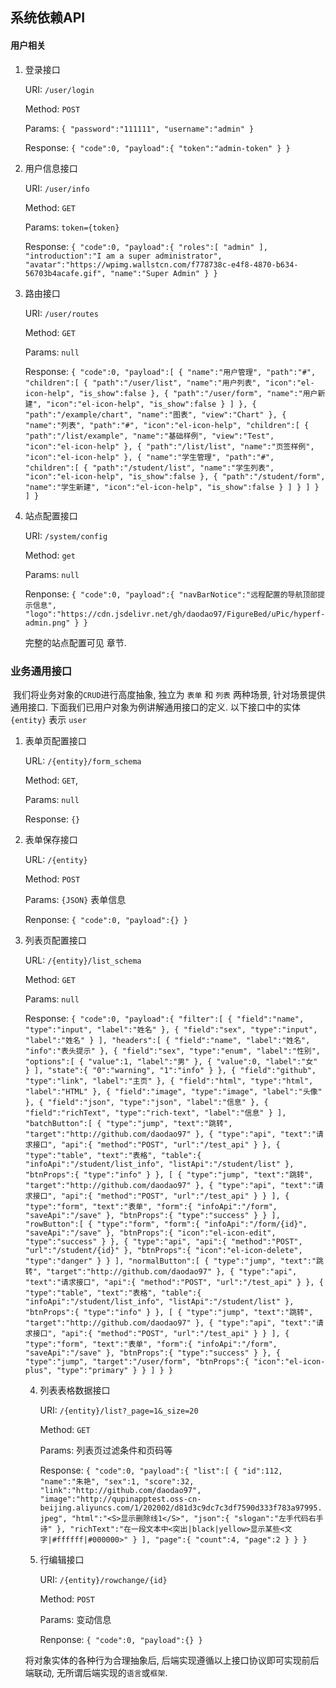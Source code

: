 ## 系统依赖API

#### 用户相关
1.  登录接口

    URI: `/user/login`

    Method: `POST`

    Params: `{
        "password":"111111",
        "username":"admin"
    }`

    Response: `{
      "code":0,
      "payload":{
        "token":"admin-token"
      }
    }`

2.  用户信息接口

    URI: `/user/info`

    Method: `GET`

    Params: `token={token}`

    Response: `{
      "code":0,
      "payload":{
        "roles":[
          "admin"
        ],
        "introduction":"I am a super administrator",
        "avatar":"https://wpimg.wallstcn.com/f778738c-e4f8-4870-b634-56703b4acafe.gif",
        "name":"Super Admin"
      }
    }`

3.  路由接口

    URI: `/user/routes`

    Method: `GET`

    Params: `null`

    Response: `{
      "code":0,
      "payload":[
        {
          "name":"用户管理",
          "path":"#",
          "children":[
            {
              "path":"/user/list",
              "name":"用户列表",
              "icon":"el-icon-help",
              "is_show":false
            },
            {
              "path":"/user/form",
              "name":"用户新建",
              "icon":"el-icon-help",
              "is_show":false
            }
          ]
        },
        {
          "path":"/example/chart",
          "name":"图表",
          "view":"Chart"
        },
        {
          "name":"列表",
          "path":"#",
          "icon":"el-icon-help",
          "children":[
            {
              "path":"/list/example",
              "name":"基础样例",
              "view":"Test",
              "icon":"el-icon-help"
            },
            {
              "path":"/list/list",
              "name":"页签样例",
              "icon":"el-icon-help"
            },
            {
              "name":"学生管理",
              "path":"#",
              "children":[
                {
                  "path":"/student/list",
                  "name":"学生列表",
                  "icon":"el-icon-help",
                  "is_show":false
                },
                {
                  "path":"/student/form",
                  "name":"学生新建",
                  "icon":"el-icon-help",
                  "is_show":false
                }
              ]
            }
          ]
        }
      ]
    }`

4.  站点配置接口

    URI: `/system/config`

    Method: `get`

    Params: `null`

    Renponse: `{
      "code":0,
      "payload":{
        "navBarNotice":"远程配置的导航顶部提示信息",
        "logo":"https://cdn.jsdelivr.net/gh/daodao97/FigureBed/uPic/hyperf-admin.png"
      }
    }`

    完整的站点配置可见  章节.

### 业务通用接口

​	我们将业务对象的`CRUD`进行高度抽象, 独立为 `表单` 和 `列表` 两种场景, 针对场景提供通用接口. 下面我们已用户对象为例讲解通用接口的定义. 以下接口中的实体 `{entity}` 表示 `user`

1.  表单页配置接口

    URL: `/{entity}/form_schema`

    Method: `GET`,

    Params: `null`

    Response: `{}`
    
2.  表单保存接口

    URL: `/{entity}`

    Method: `POST`

    Params: `{JSON}` 表单信息

    Renponse: `{
      "code":0,
      "payload":{}
    }`

3.  列表页配置接口

    URL: `/{entity}/list_schema`

    Method: `GET`

    Params: `null`

    Response: `{
      "code":0,
      "payload":{
        "filter":[
          {
            "field":"name",
            "type":"input",
            "label":"姓名"
          },
          {
            "field":"sex",
            "type":"input",
            "label":"姓名"
          }
        ],
        "headers":[
          {
            "field":"name",
            "label":"姓名",
            "info":"表头提示"
          },
          {
            "field":"sex",
            "type":"enum",
            "label":"性别",
            "options":[
              {
                "value":1,
                "label":"男"
              },
              {
                "value":0,
                "label":"女"
              }
            ],
            "state":{
              "0":"warning",
              "1":"info"
            }
          },
          {
            "field":"github",
            "type":"link",
            "label":"主页"
          },
          {
            "field":"html",
            "type":"html",
            "label":"HTML"
          },
          {
            "field":"image",
            "type":"image",
            "label":"头像"
          },
          {
            "field":"json",
            "type":"json",
            "label":"信息"
          },
          {
            "field":"richText",
            "type":"rich-text",
            "label":"信息"
          }
        ],
        "batchButton":[
          {
            "type":"jump",
            "text":"跳转",
            "target":"http://github.com/daodao97"
          },
          {
            "type":"api",
            "text":"请求接口",
            "api":{
              "method":"POST",
              "url":"/test_api"
            }
          },
          {
            "type":"table",
            "text":"表格",
            "table":{
              "infoApi":"/student/list_info",
              "listApi":"/student/list"
            },
            "btnProps":{
              "type":"info"
            }
          },
          [
            {
              "type":"jump",
              "text":"跳转",
              "target":"http://github.com/daodao97"
            },
            {
              "type":"api",
              "text":"请求接口",
              "api":{
                "method":"POST",
                "url":"/test_api"
              }
            }
          ],
          {
            "type":"form",
            "text":"表单",
            "form":{
              "infoApi":"/form",
              "saveApi":"/save"
            },
            "btnProps":{
              "type":"success"
            }
          }
        ],
        "rowButton":[
          {
            "type":"form",
            "form":{
              "infoApi":"/form/{id}",
              "saveApi":"/save"
            },
            "btnProps":{
              "icon":"el-icon-edit",
              "type":"success"
            }
          },
          {
            "type":"api",
            "api":{
              "method":"POST",
              "url":"/student/{id}"
            },
            "btnProps":{
              "icon":"el-icon-delete",
              "type":"danger"
            }
          }
        ],
        "normalButton":[
          {
            "type":"jump",
            "text":"跳转",
            "target":"http://github.com/daodao97"
          },
          {
            "type":"api",
            "text":"请求接口",
            "api":{
              "method":"POST",
              "url":"/test_api"
            }
          },
          {
            "type":"table",
            "text":"表格",
            "table":{
              "infoApi":"/student/list_info",
              "listApi":"/student/list"
            },
            "btnProps":{
              "type":"info"
            }
          },
          [
            {
              "type":"jump",
              "text":"跳转",
              "target":"http://github.com/daodao97"
            },
            {
              "type":"api",
              "text":"请求接口",
              "api":{
                "method":"POST",
                "url":"/test_api"
              }
            }
          ],
          {
            "type":"form",
            "text":"表单",
            "form":{
              "infoApi":"/form",
              "saveApi":"/save"
            },
            "btnProps":{
              "type":"success"
            }
          },
          {
            "type":"jump",
            "target":"/user/form",
            "btnProps":{
              "icon":"el-icon-plus",
              "type":"primary"
            }
          }
        ]
      }
    }`

    4.  列表表格数据接口

        URI: `/{entity}/list?_page=1&_size=20`

        Method: `GET`

        Params: 列表页过滤条件和页码等

        Response: `{
          "code":0,
          "payload":{
            "list":[
              {
                "id":112,
                "name":"朱艳",
                "sex":1,
                "score":32,
                "link":"http://github.com/daodao97",
                "image":"http://qupinapptest.oss-cn-beijing.aliyuncs.com/1/202002/d81d3c9dc7c3df7590d333f783a97995.jpeg",
                "html":"<S>显示删除线1</S>",
                "json":{
                  "slogan":"左手代码右手诗"
                },
                "richText":"在一段文本中<突出|black|yellow>显示某些<文字|#ffffff|#000000>"
              }
            ],
            "page":{
              "count":4,
              "page":2
            }
          }
        }`

    5.  行编辑接口

        URI: `/{entity}/rowchange/{id}`

        Method: `POST`

        Params: 变动信息

        Renponse: `{
          "code":0,
          "payload":{}
        }`

    将对象实体的各种行为合理抽象后, 后端实现遵循以上接口协议即可实现前后端联动, 无所谓后端实现的`语言`或`框架`.

